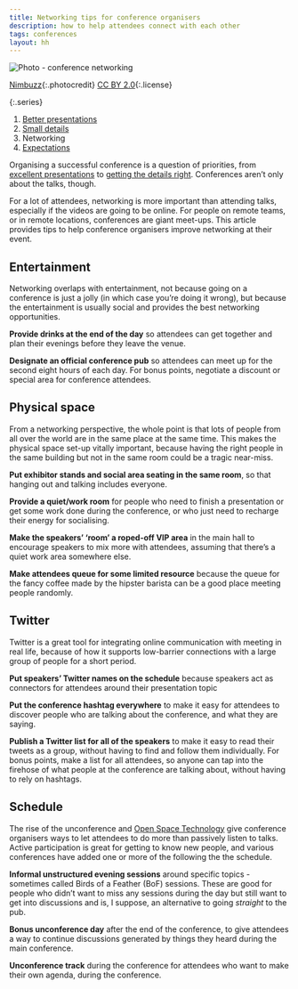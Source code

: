 ```yaml
---
title: Networking tips for conference organisers
description: how to help attendees connect with each other
tags: conferences
layout: hh
---
```


![Photo - conference networking](networking.jpg)

[Nimbuzz](https://www.flickr.com/photos/nimbuzz/4563691156){:.photocredit}
[CC BY 2.0](https://creativecommons.org/licenses/by/2.0/){:.license}

{:.series}
1. [Better presentations](conference-organiser-tips-slides)
2. [Small details](conference-organiser-tips-details)
3. Networking
4. [Expectations](conference-expectations)

Organising a successful conference is a question of priorities, from [excellent presentations](conference-organiser-tips-slides) to [getting the details right](conference-organiser-tips-details). Conferences aren’t only about the talks, though.

For a lot of attendees, networking is more important than attending talks, especially if the videos are going to be online. For people on remote teams, or in remote locations, conferences are giant meet-ups. This article provides tips to help conference organisers improve networking at their event.


## Entertainment

Networking overlaps with entertainment, not because going on a conference is just a jolly (in which case you’re doing it wrong), but because the entertainment is usually social and provides the best networking opportunities.

**Provide drinks at the end of the day** so attendees can get together and plan their evenings before they leave the venue.

**Designate an official conference pub** so attendees can meet up for the second eight hours of each day. For bonus points, negotiate a discount or special area for conference attendees.


## Physical space

From a networking perspective, the whole point is that lots of people from all over the world are in the same place at the same time. This makes the physical space set-up vitally important, because having the right people in the same building but not in the same room could be a tragic near-miss.

**Put exhibitor stands and social area seating in the same room**, so that hanging out and talking includes everyone.

**Provide a quiet/work room** for people who need to finish a presentation or get some work done during the conference, or who just need to recharge their energy for socialising.

**Make the speakers’ ‘room’ a roped-off VIP area** in the main hall to encourage speakers to mix more with attendees, assuming that there’s a quiet work area somewhere else.

**Make attendees queue for some limited resource** because the queue for the fancy coffee made by the hipster barista can be a good place meeting people randomly.


## Twitter

Twitter is a great tool for integrating online communication with meeting in real life, because of how it supports low-barrier connections with a large group of people for a short period.

**Put speakers’ Twitter names on the schedule** because speakers act as connectors for attendees around their presentation topic

**Put the conference hashtag everywhere** to make it easy for attendees to discover people who are talking about the conference, and what they are saying.

**Publish a Twitter list for all of the speakers** to make it easy to read their tweets as a group, without having to find and follow them individually. For bonus points, make a list for all attendees, so anyone can tap into the firehose of what people at the conference are talking about, without having to rely on hashtags.


## Schedule

The rise of the unconference and [Open Space Technology](https://en.wikipedia.org/wiki/Open_Space_Technology) give conference organisers ways to let attendees to do more than passively listen to talks. Active participation is great for getting to know new people, and various conferences have added one or more of the following the the schedule.

**Informal unstructured evening sessions** around specific topics - sometimes called Birds of a Feather (BoF) sessions. These are good for people who didn’t want to miss any sessions during the day but still want to get into discussions and is, I suppose, an alternative to going _straight_ to the pub.

**Bonus unconference day** after the end of the conference, to give attendees a way to continue discussions generated by things they heard during the main conference.

**Unconference track** during the conference for attendees who want to make their own agenda, during the conference.
